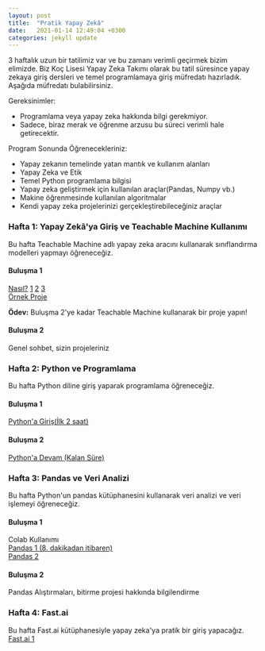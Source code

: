 ```yaml
---
layout: post
title:  "Pratik Yapay Zekâ"
date:   2021-01-14 12:49:04 +0300
categories: jekyll update
---
```


3 haftalık uzun bir tatilimiz var ve bu zamanı verimli geçirmek bizim elimizde. Biz Koç Lisesi Yapay Zeka Takımı olarak bu tatil süresince yapay zekaya giriş dersleri ve temel programlamaya giriş müfredatı hazırladık. Aşağıda müfredatı bulabilirsiniz.

Gereksinimler:

- Programlama veya yapay zeka hakkında bilgi gerekmiyor. 
- Sadece, biraz merak ve öğrenme arzusu bu süreci verimli hale getirecektir.

Program Sonunda Öğrenecekleriniz:

- Yapay zekanın temelinde yatan mantık ve kullanım alanları
- Yapay Zeka ve Etik
- Temel Python programlama bilgisi
- Yapay zeka geliştirmek için kullanılan araçlar(Pandas, Numpy vb.)
- Makine öğrenmesinde kullanılan algoritmalar
- Kendi yapay zeka projelerinizi gerçekleştirebileceğiniz araçlar

### Hafta 1: Yapay Zekâ'ya Giriş ve Teachable Machine Kullanımı <br />

Bu hafta Teachable Machine adlı yapay zeka aracını kullanarak sınıflandırma modelleri yapmayı öğreneceğiz. 

#### **Buluşma 1** 
[Nasıl?](https://teachablemachine.withgoogle.com/train?action=onboardOpen&id=DFBbSTvtpy4) [1](https://youtu.be/DFBbSTvtpy4) [2](https://youtu.be/CO67EQ0ZWgA) [3](https://youtu.be/n-zeeRLBgd0) <br />
[Örnek Proje](https://youtu.be/ydzJPeeMiMI)

**Ödev:** Buluşma 2'ye kadar Teachable Machine kullanarak bir proje yapın!

#### **Buluşma 2** 
Genel sohbet, sizin projeleriniz

### Hafta 2: Python ve Programlama <br />

Bu hafta Python diline giriş yaparak programlama öğreneceğiz. 

#### **Buluşma 1**
[Python'a Giriş(İlk 2 saat)](https://youtu.be/rfscVS0vtbw)

#### **Buluşma 2**
[Python'a Devam (Kalan Süre)](https://youtu.be/rfscVS0vtbw)

### Hafta 3: Pandas ve Veri Analizi <br />

Bu hafta Python'un pandas kütüphanesini kullanarak veri analizi ve veri işlemeyi öğreneceğiz.

#### **Buluşma 1**
Colab Kullanımı <br />
[Pandas 1 (8. dakikadan itibaren)](https://youtu.be/ZyhVh-qRZPA) <br />
[Pandas 2](https://youtu.be/zmdjNSmRXF4)

#### **Buluşma 2**

Pandas Alıştırmaları, bitirme projesi hakkında bilgilendirme 

### Hafta 4: Fast.ai <br />

Bu hafta Fast.ai kütüphanesiyle yapay zeka'ya pratik bir giriş yapacağız. 
[Fast.ai 1](https://course.fast.ai/videos/?lesson=1)

